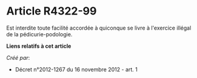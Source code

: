 # Article R4322-99

Est interdite toute facilité accordée à quiconque se livre à l'exercice illégal de la pédicurie-podologie.

**Liens relatifs à cet article**

_Créé par_:

  - Décret n°2012-1267 du 16 novembre 2012 - art. 1
